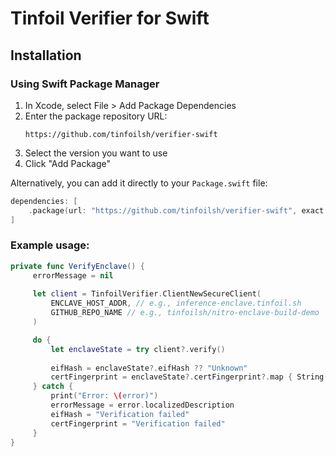 # Tinfoil Verifier for Swift

## Installation

### Using Swift Package Manager

1. In Xcode, select File > Add Package Dependencies
2. Enter the package repository URL:
   ```
   https://github.com/tinfoilsh/verifier-swift
   ```
3. Select the version you want to use
4. Click "Add Package"

Alternatively, you can add it directly to your `Package.swift` file:

```swift
dependencies: [
    .package(url: "https://github.com/tinfoilsh/verifier-swift", exact: "0.0.22")
]
```


### Example usage:
```swift
private func VerifyEnclave() {
     errorMessage = nil
     
     let client = TinfoilVerifier.ClientNewSecureClient(
         ENCLAVE_HOST_ADDR, // e.g., inference-enclave.tinfoil.sh
         GITHUB_REPO_NAME // e.g., tinfoilsh/nitro-enclave-build-demo
     )

     do {
         let enclaveState = try client?.verify()
         
         eifHash = enclaveState?.eifHash ?? "Unknown"
         certFingerprint = enclaveState?.certFingerprint?.map { String(format: "%02x", $0) }.joined() ?? "none"
     } catch {
         print("Error: \(error)")
         errorMessage = error.localizedDescription
         eifHash = "Verification failed"
         certFingerprint = "Verification failed"
     }
}
```
